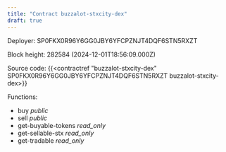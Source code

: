 ```yaml
---
title: "Contract buzzalot-stxcity-dex"
draft: true
---
```

Deployer: SP0FKX0R96Y6GG0JBY6YFCPZNJT4DQF6STN5RXZT


 



Block height: 282584 (2024-12-01T18:56:09.000Z)

Source code: {{<contractref "buzzalot-stxcity-dex" SP0FKX0R96Y6GG0JBY6YFCPZNJT4DQF6STN5RXZT buzzalot-stxcity-dex>}}

Functions:

* buy _public_
* sell _public_
* get-buyable-tokens _read_only_
* get-sellable-stx _read_only_
* get-tradable _read_only_
